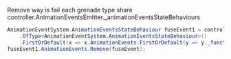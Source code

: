 Remove way is fail
each grenade type share controller.AnimationEventsEmitter._animationEventsStateBehaviours

```c#
AnimationEventSystem.AnimationEventsStateBehaviour fuseEvent1 = controller.AnimationEventsEmitter._animationEventsStateBehaviours
    .OfType<AnimationEventSystem.AnimationEventsStateBehaviour>()
    .FirstOrDefault(x => x.AnimationEvents.FirstOrDefault(y => y._functionName == "SoundAtPoint" && y.Parameter.StringParam == "SndFuse") != null);
fuseEvent1.AnimationEvents.Remove(fuseEvent);
```